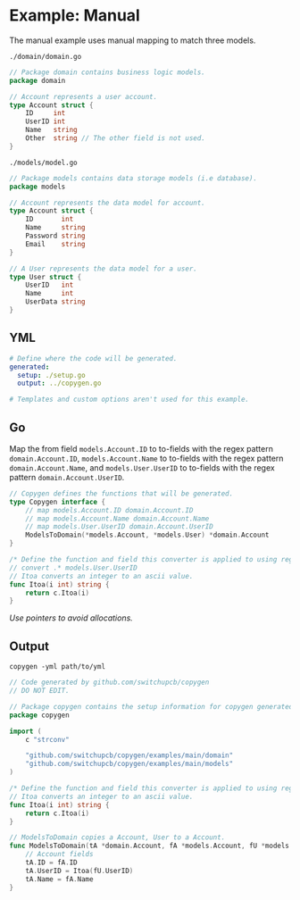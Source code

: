 # Example: Manual

The manual example uses manual mapping to match three models.

`./domain/domain.go`

```go
// Package domain contains business logic models.
package domain

// Account represents a user account.
type Account struct {
	ID     int
	UserID int
	Name   string
	Other  string // The other field is not used.
}
```

`./models/model.go`

```go
// Package models contains data storage models (i.e database).
package models

// Account represents the data model for account.
type Account struct {
	ID       int
	Name     string
	Password string
	Email    string
}

// A User represents the data model for a user.
type User struct {
	UserID   int
	Name     int
	UserData string
}
```

## YML

```yml
# Define where the code will be generated.
generated:
  setup: ./setup.go
  output: ../copygen.go

# Templates and custom options aren't used for this example.
```

## Go

Map the from field `models.Account.ID` to to-fields with the regex pattern `domain.Account.ID`, `models.Account.Name`  to to-fields with the regex pattern `domain.Account.Name`, and `models.User.UserID` to to-fields with the regex pattern `domain.Account.UserID`.

```go
// Copygen defines the functions that will be generated.
type Copygen interface {
	// map models.Account.ID domain.Account.ID
	// map models.Account.Name domain.Account.Name
	// map models.User.UserID domain.Account.UserID
	ModelsToDomain(*models.Account, *models.User) *domain.Account
}

/* Define the function and field this converter is applied to using regex. */
// convert .* models.User.UserID
// Itoa converts an integer to an ascii value.
func Itoa(i int) string {
	return c.Itoa(i)
}
```

_Use pointers to avoid allocations._

## Output

`copygen -yml path/to/yml`

```go
// Code generated by github.com/switchupcb/copygen
// DO NOT EDIT.

// Package copygen contains the setup information for copygen generated code.
package copygen

import (
	c "strconv"

	"github.com/switchupcb/copygen/examples/main/domain"
	"github.com/switchupcb/copygen/examples/main/models"
)

/* Define the function and field this converter is applied to using regex. */
// Itoa converts an integer to an ascii value.
func Itoa(i int) string {
	return c.Itoa(i)
}

// ModelsToDomain copies a Account, User to a Account.
func ModelsToDomain(tA *domain.Account, fA *models.Account, fU *models.User) {
	// Account fields
	tA.ID = fA.ID
	tA.UserID = Itoa(fU.UserID)
	tA.Name = fA.Name
}

```